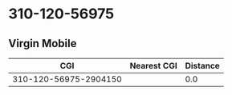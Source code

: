 # 310-120-56975
## Virgin Mobile


| CGI | Nearest CGI | Distance |
|-----|-------------|----------|
| 310-120-56975-2904150 |  | 0.0 |

